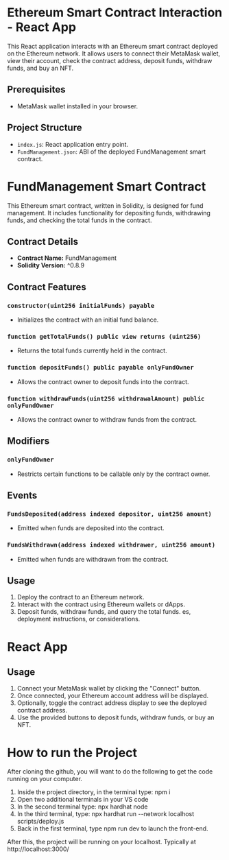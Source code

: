 # Ethereum Smart Contract Interaction - React App

This React application interacts with an Ethereum smart contract deployed on the Ethereum network. It allows users to connect their MetaMask wallet, view their account, check the contract address, deposit funds, withdraw funds, and buy an NFT.

## Prerequisites

- MetaMask wallet installed in your browser.

## Project Structure

- `index.js`: React application entry point.
- `FundManagement.json`: ABI of the deployed FundManagement smart contract.


# FundManagement Smart Contract

This Ethereum smart contract, written in Solidity, is designed for fund management. It includes functionality for depositing funds, withdrawing funds, and checking the total funds in the contract.

## Contract Details

- **Contract Name:** FundManagement
- **Solidity Version:** ^0.8.9

## Contract Features

### `constructor(uint256 initialFunds) payable`
- Initializes the contract with an initial fund balance.

### `function getTotalFunds() public view returns (uint256)`
- Returns the total funds currently held in the contract.

### `function depositFunds() public payable onlyFundOwner`
- Allows the contract owner to deposit funds into the contract.

### `function withdrawFunds(uint256 withdrawalAmount) public onlyFundOwner`
- Allows the contract owner to withdraw funds from the contract.

## Modifiers

### `onlyFundOwner`
- Restricts certain functions to be callable only by the contract owner.

## Events

### `FundsDeposited(address indexed depositor, uint256 amount)`
- Emitted when funds are deposited into the contract.

### `FundsWithdrawn(address indexed withdrawer, uint256 amount)`
- Emitted when funds are withdrawn from the contract.

## Usage

1. Deploy the contract to an Ethereum network.
2. Interact with the contract using Ethereum wallets or dApps.
3. Deposit funds, withdraw funds, and query the total funds.
es, deployment instructions, or considerations.


# React App

## Usage

1. Connect your MetaMask wallet by clicking the "Connect" button.
2. Once connected, your Ethereum account address will be displayed.
3. Optionally, toggle the contract address display to see the deployed contract address.
4. Use the provided buttons to deposit funds, withdraw funds, or buy an NFT.



# How to run the Project 

After cloning the github, you will want to do the following to get the code running on your computer.

1. Inside the project directory, in the terminal type: npm i
2. Open two additional terminals in your VS code
3. In the second terminal type: npx hardhat node
4. In the third terminal, type: npx hardhat run --network localhost scripts/deploy.js
5. Back in the first terminal, type npm run dev to launch the front-end.

After this, the project will be running on your localhost. 
Typically at http://localhost:3000/
